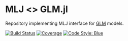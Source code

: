 # MLJ <> GLM.jl

Repository implementing MLJ interface for 
[GLM](https://github.com/bensadeghi/GLM.jl) models.


[![Build Status](https://travis-ci.com/alan-turing-institute/MLJGLMInterface.jl.svg?branch=master)](https://travis-ci.com/github/alan-turing-institute/MLJGLMInterface.jl)
[![Coverage](https://coveralls.io/repos/github/alan-turing-institute/MLJGLMInterface.jl/badge.svg?branch=master)](http://codecov.io/github/alan-turing-institute/MLJGLMInterface.jl?branch=master)
[![Code Style: Blue](https://img.shields.io/badge/code%20style-blue-4495d1.svg)](https://github.com/invenia/BlueStyle)
